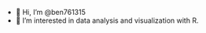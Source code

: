 - 👋 Hi, I’m @ben761315
- 👀 I’m interested in data analysis and visualization with R.

<!---
ben761315/ben761315 is a ✨ special ✨ repository because its `README.md` (this file) appears on your GitHub profile.
You can click the Preview link to take a look at your changes.
--->
